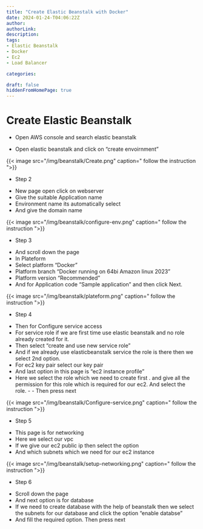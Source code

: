 ```yaml
---
title: "Create Elastic Beanstalk with Docker"
date: 2024-01-24-T04:06:22Z
author:
authorLink:
description:
tags:
- Elastic Beanstalk
- Docker
- Ec2
- Load Balancer

categories:

draft: false
hiddenFromHomePage: true
---
```


# Create Elastic Beanstalk

* Open AWS console and search elastic beanstalk

* Open elastic beanstalk and click on “create envoirnment”

{{< image src="/img/beanstalk/Create.png" caption=" follow the instruction ">}}

* Step 2 
- New page open click on webserver
- Give the suitable Application name
- Environment name its automatically select
- And give the domain name

{{< image src="/img/beanstalk/configure-env.png" caption=" follow the instruction ">}}

* Step 3
- And scroll down the page
- In Plateform
- Select platform “Docker”
- Platform branch “Docker running on 64bi Amazon linux 2023”
- Platform version “Recommended”
- And for Application code “Sample application” and then click Next.


{{< image src="/img/beanstalk/plateform.png" caption=" follow the instruction ">}}

* Step 4 
- Then for Configure service access
- For service role if we are first time use elastic beanstalk and no role already created for it.
- Then select “create and use new service role”
- And if we already use elasticbeanstalk service the role is there then we select 2nd option.
- For ec2 key pair select our key pair
- And last option in this page is “ec2 instance profile”
- Here we select the role which we need to create first . and give all the permission for this role which is required for our ec2. And select the role. - - Then press next


{{< image src="/img/beanstalk/Configure-service.png" caption=" follow the instruction ">}}

* Step 5 


- This page is for networking
- Here we select our vpc
- If we give our ec2 public ip then select the option
- And which subnets which we need for our ec2 instance

{{< image src="/img/beanstalk/setup-networking.png" caption=" follow the instruction ">}}

* Step 6

- Scroll down the page
- And next option is for database
- If we need to create database with the help of beanstalk then we select the subnets for our database and click the option “enable databse”
- And fill the required option. Then press next

